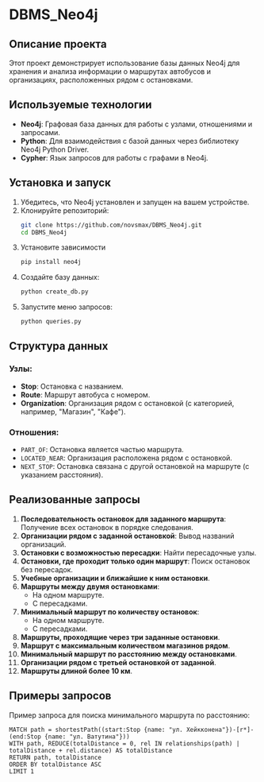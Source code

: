 # DBMS_Neo4j

## Описание проекта
Этот проект демонстрирует использование базы данных Neo4j для хранения и анализа информации о маршрутах автобусов и организациях, расположенных рядом с остановками. 
## Используемые технологии
- **Neo4j**: Графовая база данных для работы с узлами, отношениями и запросами.
- **Python**: Для взаимодействия с базой данных через библиотеку Neo4j Python Driver.
- **Cypher**: Язык запросов для работы с графами в Neo4j.

## Установка и запуск
1. Убедитесь, что Neo4j установлен и запущен на вашем устройстве.
2. Клонируйте репозиторий:
   ```bash
   git clone https://github.com/novsmax/DBMS_Neo4j.git
   cd DBMS_Neo4j
   ```
3. Установите зависимости
   ```bash
   pip install neo4j
   ```
4. Создайте базу данных:
   ```bash
   python create_db.py
   ```
5. Запустите меню запросов: 
   ```bash
   python queries.py
   ```

## Структура данных
### Узлы:
- **Stop**: Остановка с названием.
- **Route**: Маршрут автобуса с номером.
- **Organization**: Организация рядом с остановкой (с категорией, например, "Магазин", "Кафе").

### Отношения:
- `PART_OF`: Остановка является частью маршрута.
- `LOCATED_NEAR`: Организация расположена рядом с остановкой.
- `NEXT_STOP`: Остановка связана с другой остановкой на маршруте (с указанием расстояния).

## Реализованные запросы
1. **Последовательность остановок для заданного маршрута**: Получение всех остановок в порядке следования.
2. **Организации рядом с заданной остановкой**: Вывод названий организаций.
3. **Остановки с возможностью пересадки**: Найти пересадочные узлы.
4. **Остановки, где проходит только один маршрут**: Поиск остановок без пересадок.
5. **Учебные организации и ближайшие к ним остановки**.
6. **Маршруты между двумя остановками**:
   - На одном маршруте.
   - С пересадками.
7. **Минимальный маршрут по количеству остановок**:
   - На одном маршруте.
   - С пересадками.
8. **Маршруты, проходящие через три заданные остановки**.
9. **Маршрут с максимальным количеством магазинов рядом**.
10. **Минимальный маршрут по расстоянию между остановками**.
11. **Организации рядом с третьей остановкой от заданной**.
12. **Маршруты длиной более 10 км**.

## Примеры запросов
Пример запроса для поиска минимального маршрута по расстоянию:
```cypher
MATCH path = shortestPath((start:Stop {name: "ул. Хейкконена"})-[r*]-(end:Stop {name: "ул. Ватутина"}))
WITH path, REDUCE(totalDistance = 0, rel IN relationships(path) | totalDistance + rel.distance) AS totalDistance
RETURN path, totalDistance
ORDER BY totalDistance ASC
LIMIT 1

